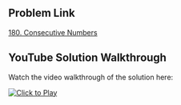 ## Problem Link
[180. Consecutive Numbers](https://leetcode.com/problems/consecutive-numbers/)


## YouTube Solution Walkthrough

Watch the video walkthrough of the solution here:

[![Click to Play](https://img.youtube.com/vi/Z7HU4hVhmic/hqdefault.jpg)](https://www.youtube.com/watch?v=Z7HU4hVhmic)


